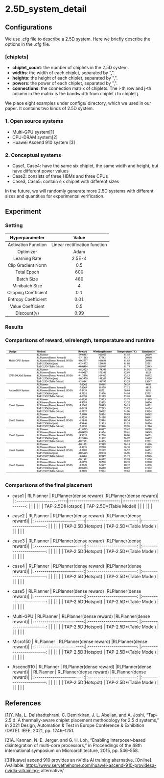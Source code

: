 # 2.5D_system_detail

## Configurations
We use .cfg file to describe a 2.5D system. Here we briefly describe the options in the .cfg file.
### [chiplets]
- **chiplet_count**: the number of chiplets in the 2.5D system.
- **widths**: the width of each chiplet, separated by ",".
- **heights**: the height of each chiplet, separated by ",".
- **powers**: the power of each chiplet, separated by ",".
- **connections**: the connection matrix of chiplets. The i-th row and j-th column in the matrix is the bandwidth from chiplet i to chiplet j.

We place eight examples under configs/ directory, which we used in our paper. It contains two kinds of 2.5D system. 

### 1. Open source systems
- Multi-GPU system[1]
- CPU-DRAM system[2]
- Huawei Ascend 910 system [3]

### 2. Conceptual systems
- Case1, Case4: have the same six chiplet, the same width and height, but have different power values
- Case2: consists of three HBMs and three CPUs
- Case3, Case5: contain six chiplet with different sizes

In the future, we will randomly generate more 2.5D systems with different sizes and quantities for experimental verification.

## Experiment
### Setting
| Hyperparameter | Value |
| :-------------------------:|:-------------------------: |
| Activation Function | Linear rectification function|
| Optimizer           | Adam |
| Learning Rate       | 2.5E-4 |
| Clip Gradient Norm  | 0.5 |
| Total Epoch         | 600 |
| Batch Size          | 480 |
| Minibatch Size      | 4   |
| Clipping Coefficient| 0.1 |
| Entropy Coefficient | 0.01|
| Value Coefficient   | 0.5 |
| Discount(γ)         | 0.99|
      

### Results
### Comparisons of reward, wirelength, temperature and runtime
![](https://github.com/weiweihook/2.5D-system-detail/blob/main/results/comparison_RWTR.png)

### Comparisons of the final placement
- case1
| RLPlanner | RLPlanner(dense reward)  |RLPlanner(dense reward)|
| :-------------------------:|:-------------------------: |:-------------------------: |
|  |  | |
| TAP-2.5D(Hotspot) | TAP-2.5D*(Table Model) | |
|  |  | |

- case2
| RLPlanner | RLPlanner(dense reward)  |RLPlanner(dense reward)|
| :-------------------------:|:-------------------------: |:-------------------------: |
|  |  | |
| TAP-2.5D(Hotspot) | TAP-2.5D*(Table Model) | |
|  |  | |

- case3
| RLPlanner | RLPlanner(dense reward)  |RLPlanner(dense reward)|
| :-------------------------:|:-------------------------: |:-------------------------: |
|  |  | |
| TAP-2.5D(Hotspot) | TAP-2.5D*(Table Model) | |
|  |  | |

- case4
| RLPlanner | RLPlanner(dense reward)  |RLPlanner(dense reward)|
| :-------------------------:|:-------------------------: |:-------------------------: |
|  |  | |
| TAP-2.5D(Hotspot) | TAP-2.5D*(Table Model) | |
|  |  | |

- case5
| RLPlanner | RLPlanner(dense reward)  |RLPlanner(dense reward)|
| :-------------------------:|:-------------------------: |:-------------------------: |
|  |  | |
| TAP-2.5D(Hotspot) | TAP-2.5D*(Table Model) | |
|  |  | |

- Multi-GPU
| RLPlanner | RLPlanner(dense reward)  |RLPlanner(dense reward)|
| :-------------------------:|:-------------------------: |:-------------------------: |
|  |  | |
| TAP-2.5D(Hotspot) | TAP-2.5D*(Table Model) | |
|  |  | |

- Micro150
| RLPlanner | RLPlanner(dense reward)  |RLPlanner(dense reward)|
| :-------------------------:|:-------------------------: |:-------------------------: |
|  |  | |
| TAP-2.5D(Hotspot) | TAP-2.5D*(Table Model) | |
|  |  | |

- Ascend910
| RLPlanner | RLPlanner(dense reward)  |RLPlanner(dense reward)|
| RLPlanner | RLPlanner(dense reward)  |RLPlanner(dense reward)|
| :-------------------------:|:-------------------------: |:-------------------------: |
|  |  | |
| TAP-2.5D(Hotspot) | TAP-2.5D*(Table Model) | |
|  |  | |

## References
[1]Y. Ma, L. Delshadtehrani, C. Demirkiran, J. L. Abellan, and A. Joshi, “Tap-2.5 d: A thermally-aware chiplet placement methodology for 2.5 d systems,” in 2021 Design, Automation & Test in Europe Conference & Exhibition (DATE). IEEE, 2021, pp. 1246–1251.

[2]A. Kannan, N. E. Jerger, and G. H. Loh, “Enabling interposer-based disintegration of multi-core processors,” in Proceedings of the 48th international symposium on Microarchitecture, 2015, pp. 546–558.

[3]Huawei ascend 910 provides an nVidia AI training alternative. [Online]. Available: https://www.servethehome.com/huawei-ascend-910-providesa-nvidia-aitraining- alternative/
